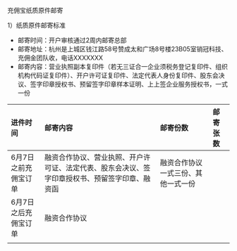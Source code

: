 充佣宝纸质原件邮寄

1）纸质原件邮寄标准

* 邮寄时间：开户审核通过2周内邮寄总部
* 邮寄地址：杭州是上城区钱江路58号赞成太和广场8号楼23B05室销冠科技、充佣金团队收，电话XXXXXXX
* 邮寄内容：营业执照副本复印件（若无三证合一企业须税务登记复印件、组织机构代码证复印件）、开户许可证复印件、法定代表人身份复印件、股东会决议、签字印章授权书、预留签字印章样本证明、上上签企业服务授权书，一式一份



| 进件时间 | 邮寄内容 | 邮寄份数 | 邮寄张数 |
| :--- | :--- | :--- | :--- |
| 6月7日之前充佣宝订单 | 融资合作协议、营业执照、开户许可证、法定代表、股东会决议、签字印章授权书、预留签字印章、融资函 | 融资合作协议一式三份、其他一式一份 |  |
| 6月7日之后充佣宝订单 | 融资合作协议 |  |  |
|  |  |  |  |



